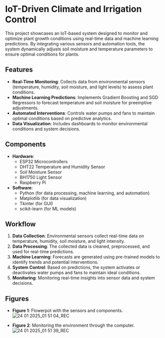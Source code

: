 # IoT-Driven Climate and Irrigation Control

This project showcases an IoT-based system designed to monitor and optimize plant growth conditions using real-time data and machine learning predictions. By integrating various sensors and automation tools, the system dynamically adjusts soil moisture and temperature parameters to ensure optimal conditions for plants.

## Features
- **Real-Time Monitoring**: Collects data from environmental sensors (temperature, humidity, soil moisture, and light levels) to assess plant conditions.
- **Machine Learning Predictions**: Implements Gradient Boosting and SGD Regressors to forecast temperature and soil moisture for preemptive adjustments.
- **Automated Interventions**: Controls water pumps and fans to maintain optimal conditions based on predictive analytics.
- **Data Visualization**: Includes dashboards to monitor environmental conditions and system decisions.

## Components
- **Hardware**:
  - ESP32 Microcontrollers
  - DHT22 Temperature and Humidity Sensor
  - Soil Moisture Sensor
  - BH1750 Light Sensor
  - Raspberry Pi
- **Software**:
  - Python (for data processing, machine learning, and automation)
  - Matplotlib (for data visualization)
  - Tkinter (for GUI)
  - scikit-learn (for ML models)

## Workflow
1. **Data Collection**: Environmental sensors collect real-time data on temperature, humidity, soil moisture, and light intensity.
2. **Data Processing**: The collected data is cleaned, preprocessed, and used for real-time predictions.
3. **Machine Learning**: Forecasts are generated using pre-trained models to identify trends and potential interventions.
4. **System Control**: Based on predictions, the system activates or deactivates water pumps and fans to maintain ideal conditions.
5. **Monitoring**: Monitoring real-time insights into sensor data and system decisions.

## Figures
- **Figure 1**: Flowerpot with the sensors and components.  
![24 01 2025_01 51 04_REC](https://github.com/user-attachments/assets/53f2099e-7748-45cc-af84-bf15f201d8d4)

- **Figure 2**: Monitoring the environment through the computer.
![24 01 2025_01 51 39_REC](https://github.com/user-attachments/assets/33ef1e1b-f6a8-4df4-b7ee-b62eb805228d)

